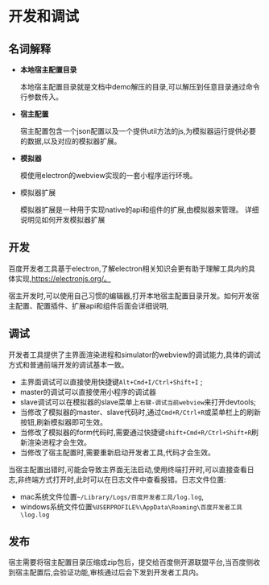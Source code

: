# 开发和调试

## 名词解释


  - **本地宿主配置目录**
    
    本地宿主配置目录就是文档中demo解压的目录,可以解压到任意目录通过命令行参数传入。

  - **宿主配置**
    
    宿主配置包含一个json配置以及一个提供util方法的js,为模拟器运行提供必要的数据,以及对应的模拟器扩展。

  - **模拟器**
    
    模使用electron的webview实现的一套小程序运行环境。
    <p style="display:none;">具体小程序运行环境、以及master、slave的概念请查看框架文档。 todo框架文档链接</p>


  - 模拟器扩展
    
    模拟器扩展是一种用于实现native的api和组件的扩展,由模拟器来管理。
    详细说明见如何开发模拟器扩展

## 开发
百度开发者工具基于electron,了解electron相关知识会更有助于理解工具内的具体实现,https://electronjs.org/。

宿主开发时,可以使用自己习惯的编辑器,打开本地宿主配置目录开发。如何开发宿主配置、配置插件、扩展api和组件后面会详细说明,


## 调试
开发者工具提供了主界面渲染进程和simulator的webview的调试能力,具体的调试方式和普通前端开发的调试基本一致。

 - 主界面调试可以直接使用快捷键`Alt+Cmd+I/Ctrl+Shift+I`
<span style="display:none;">~~或者`菜单栏-调试-调试开发者工具`呼出chromium的devtools进行调试~~</span>;
 - master的调试可以直接使用小程序的调试器
 - slave调试可以<span style="display:none">点击
`菜单栏-调试-调试当前slave`或者</span>在模拟器的slave菜单上`右键-调试当前webview`来打开devtools;
- 当修改了模拟器的master、slave代码时,通过`Cmd+R/Ctrl+R`或菜单栏上的刷新按钮,刷新模拟器即可生效。
- 当修改了模拟器的form代码时,需要通过<span style="display:none;">`菜单-调试-刷新当前渲染进程`或者</span>快捷键`shift+Cmd+R/Ctrl+Shift+R`刷新渲染进程才会生效。
- 当修改了宿主配置时,需要<span style="display:none;">~~点击`菜单-调试-重启`来~~</span>重新启动开发者工具,代码才会生效。

当宿主配置出错时,可能会导致主界面无法启动,使用终端打开时,可以直接查看日志,非终端方式打开时,此时可以在日志文件中查看报错。日志文件位置:
 - mac系统文件位置`~/Library/Logs/百度开发者工具/log.log`,
 - windows系统文件位置`%USERPROFILE%\AppData\Roaming\百度开发者工具\log.log`


<p style="display:none">todo  优化流程,考虑如何提供自动刷新方法</p>


## 发布

宿主需要将宿主配置目录压缩成zip包后，提交给百度侧开源联盟平台,当百度侧收到宿主配置后,会验证功能,审核通过后会下发到开发者工具内。

